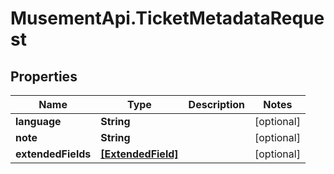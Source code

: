 # MusementApi.TicketMetadataRequest

## Properties
Name | Type | Description | Notes
------------ | ------------- | ------------- | -------------
**language** | **String** |  | [optional] 
**note** | **String** |  | [optional] 
**extendedFields** | [**[ExtendedField]**](ExtendedField.md) |  | [optional] 



